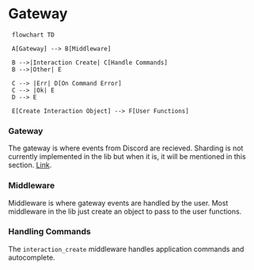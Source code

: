 <script src="https://cdn.jsdelivr.net/npm/mermaid/dist/mermaid.min.js"></script>

# Gateway
<div class="mermaid">

     flowchart TD

     A[Gateway] --> B[Middleware]

     B -->|Interaction Create| C[Handle Commands]
     B -->|Other| E

     C --> |Err| D[On Command Error]
     C --> |Ok| E
     D --> E

     E[Create Interaction Object] --> F[User Functions]
</div>

### Gateway
The gateway is where events from Discord are recieved. Sharding is not currently implemented in the lib but when it is, it will be mentioned in this section.
[Link](https://discord.com/developers/docs/topics/gateway).
### Middleware
Middleware is where gateway events are handled by the user. Most middleware in the lib just create an object to pass to the user functions.
### Handling Commands
The `interaction_create` middleware handles application commands and autocomplete.